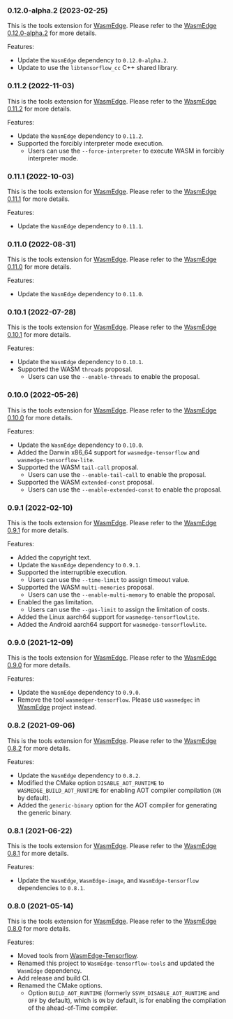 ### 0.12.0-alpha.2 (2023-02-25)

This is the tools extension for [WasmEdge](https://github.com/WasmEdge/WasmEdge).
Please refer to the [WasmEdge 0.12.0-alpha.2](https://github.com/WasmEdge/WasmEdge/releases/tag/0.12.0-alpha.2) for more details.

Features:

* Update the `WasmEdge` dependency to `0.12.0-alpha.2`.
* Update to use the `libtensorflow_cc` C++ shared library.

### 0.11.2 (2022-11-03)

This is the tools extension for [WasmEdge](https://github.com/WasmEdge/WasmEdge).
Please refer to the [WasmEdge 0.11.2](https://github.com/WasmEdge/WasmEdge/releases/tag/0.11.2) for more details.

Features:

* Update the `WasmEdge` dependency to `0.11.2`.
* Supported the forcibly interpreter mode execution.
  * Users can use the `--force-interpreter` to execute WASM in forcibly interpreter mode.

### 0.11.1 (2022-10-03)

This is the tools extension for [WasmEdge](https://github.com/WasmEdge/WasmEdge).
Please refer to the [WasmEdge 0.11.1](https://github.com/WasmEdge/WasmEdge/releases/tag/0.11.1) for more details.

Features:

* Update the `WasmEdge` dependency to `0.11.1`.

### 0.11.0 (2022-08-31)

This is the tools extension for [WasmEdge](https://github.com/WasmEdge/WasmEdge).
Please refer to the [WasmEdge 0.11.0](https://github.com/WasmEdge/WasmEdge/releases/tag/0.11.0) for more details.

Features:

* Update the `WasmEdge` dependency to `0.11.0`.

### 0.10.1 (2022-07-28)

This is the tools extension for [WasmEdge](https://github.com/WasmEdge/WasmEdge).
Please refer to the [WasmEdge 0.10.1](https://github.com/WasmEdge/WasmEdge/releases/tag/0.10.1) for more details.

Features:

* Update the `WasmEdge` dependency to `0.10.1`.
* Supported the WASM `threads` proposal.
  * Users can use the `--enable-threads` to enable the proposal.

### 0.10.0 (2022-05-26)

This is the tools extension for [WasmEdge](https://github.com/WasmEdge/WasmEdge).
Please refer to the [WasmEdge 0.10.0](https://github.com/WasmEdge/WasmEdge/releases/tag/0.10.0) for more details.

Features:

* Update the `WasmEdge` dependency to `0.10.0`.
* Added the Darwin x86_64 support for `wasmedge-tensorflow` and `wasmedge-tensorflow-lite`.
* Supported the WASM `tail-call` proposal.
  * Users can use the `--enable-tail-call` to enable the proposal.
* Supported the WASM `extended-const` proposal.
  * Users can use the `--enable-extended-const` to enable the proposal.

### 0.9.1 (2022-02-10)

This is the tools extension for [WasmEdge](https://github.com/WasmEdge/WasmEdge).
Please refer to the [WasmEdge 0.9.1](https://github.com/WasmEdge/WasmEdge/releases/tag/0.9.1) for more details.

Features:

* Added the copyright text.
* Update the `WasmEdge` dependency to `0.9.1`.
* Supported the interruptible execution.
  * Users can use the `--time-limit` to assign timeout value.
* Supported the WASM `multi-memories` proposal.
  * Users can use the `--enable-multi-memory` to enable the proposal.
* Enabled the gas limitation.
  * Users can use the `--gas-limit` to assign the limitation of costs.
* Added the Linux aarch64 support for `wasmedge-tensorflowlite`.
* Added the Android aarch64 support for `wasmedge-tensorflowlite`.

### 0.9.0 (2021-12-09)

This is the tools extension for [WasmEdge](https://github.com/WasmEdge/WasmEdge).
Please refer to the [WasmEdge 0.9.0](https://github.com/WasmEdge/WasmEdge/releases/tag/0.9.0) for more details.

Features:

* Update the `WasmEdge` dependency to `0.9.0`.
* Remove the tool `wasmedger-tensorflow`. Please use `wasmedgec` in [WasmEdge](https://github.com/WasmEdge/WasmEdge) project instead.

### 0.8.2 (2021-09-06)

This is the tools extension for [WasmEdge](https://github.com/WasmEdge/WasmEdge).
Please refer to the [WasmEdge 0.8.2](https://github.com/WasmEdge/WasmEdge/releases/tag/0.8.2) for more details.

Features:

* Update the `WasmEdge` dependency to `0.8.2`.
* Modified the CMake option `DISABLE_AOT_RUNTIME` to `WASMEDGE_BUILD_AOT_RUNTIME` for enabling AOT compiler compilation (`ON` by default).
* Added the `generic-binary` option for the AOT compiler for generating the generic binary.

### 0.8.1 (2021-06-22)

This is the tools extension for [WasmEdge](https://github.com/WasmEdge/WasmEdge).
Please refer to the [WasmEdge 0.8.1](https://github.com/WasmEdge/WasmEdge/releases/tag/0.8.1) for more details.

Features:

* Update the `WasmEdge`, `WasmEdge-image`, and `WasmEdge-tensorflow` dependencies to `0.8.1`.

### 0.8.0 (2021-05-14)

This is the tools extension for [WasmEdge](https://github.com/WasmEdge/WasmEdge).
Please refer to the [WasmEdge 0.8.0](https://github.com/WasmEdge/WasmEdge/releases/tag/0.8.0) for more details.

Features:

* Moved tools from [WasmEdge-Tensorflow](https://github.com/second-state/WasmEdge-tensorflow).
* Renamed this project to `WasmEdge-tensorflow-tools` and updated the `WasmEdge` dependency.
* Add release and build CI.
* Renamed the CMake options.
  * Option `BUILD_AOT_RUNTIME` (formerly `SSVM_DISABLE_AOT_RUNTIME` and `OFF` by default), which is `ON` by default, is for enabling the compilation of the ahead-of-Time compiler.
